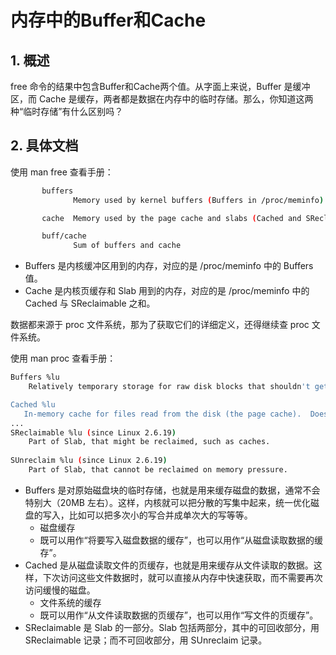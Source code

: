 # 内存中的Buffer和Cache

## 1. 概述

free 命令的结果中包含Buffer和Cache两个值。从字面上来说，Buffer 是缓冲区，而 Cache 是缓存，两者都是数据在内存中的临时存储。那么，你知道这两种“临时存储”有什么区别吗？

## 2. 具体文档

使用 man free 查看手册：

```sh
       buffers
              Memory used by kernel buffers (Buffers in /proc/meminfo)

       cache  Memory used by the page cache and slabs (Cached and SReclaimable in /proc/meminfo)

       buff/cache
              Sum of buffers and cache
```



* Buffers 是内核缓冲区用到的内存，对应的是  /proc/meminfo 中的 Buffers 值。
* Cache 是内核页缓存和 Slab 用到的内存，对应的是  /proc/meminfo 中的 Cached 与 SReclaimable 之和。



数据都来源于 proc 文件系统，那为了获取它们的详细定义，还得继续查 proc 文件系统。

使用  man proc 查看手册：

```sh
Buffers %lu
    Relatively temporary storage for raw disk blocks that shouldn't get tremendously large (20MB or so).

Cached %lu
   In-memory cache for files read from the disk (the page cache).  Doesn't include SwapCached.
...
SReclaimable %lu (since Linux 2.6.19)
    Part of Slab, that might be reclaimed, such as caches.
    
SUnreclaim %lu (since Linux 2.6.19)
    Part of Slab, that cannot be reclaimed on memory pressure.
```



* Buffers 是对原始磁盘块的临时存储，也就是用来缓存磁盘的数据，通常不会特别大（20MB 左右）。这样，内核就可以把分散的写集中起来，统一优化磁盘的写入，比如可以把多次小的写合并成单次大的写等等。
  * 磁盘缓存
  * 既可以用作“将要写入磁盘数据的缓存”，也可以用作“从磁盘读取数据的缓存”。
* Cached 是从磁盘读取文件的页缓存，也就是用来缓存从文件读取的数据。这样，下次访问这些文件数据时，就可以直接从内存中快速获取，而不需要再次访问缓慢的磁盘。
  * 文件系统的缓存
  * 既可以用作“从文件读取数据的页缓存”，也可以用作“写文件的页缓存”。
* SReclaimable 是 Slab 的一部分。Slab 包括两部分，其中的可回收部分，用 SReclaimable 记录；而不可回收部分，用 SUnreclaim 记录。